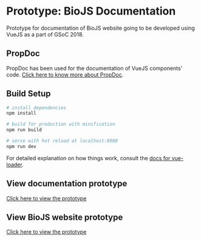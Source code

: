 # Prototype: BioJS Documentation
Prototype for documentation of BioJS website going to be developed using VueJS as a part of GSoC 2018.

## PropDoc
PropDoc has been used for the documentation of VueJS components' code. [Click here to know more about PropDoc](https://github.com/propellant/doctor).

## Build Setup
``` bash
# install dependencies
npm install

# build for production with minification
npm run build

# serve with hot reload at localhost:8080
npm run dev
```
For detailed explanation on how things work, consult the [docs for vue-loader](http://vuejs.github.io/vue-loader).

## View documentation prototype
[Click here to view the prototype](http://139.59.93.32/biojs-documentation/)

## View BioJS website prototype
[Click here to view the prototype](http://139.59.93.32/)
